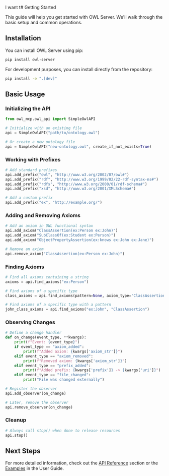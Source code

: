 I want t# Getting Started

This guide will help you get started with OWL Server. We'll walk through the basic setup and common operations.

## Installation

You can install OWL Server using pip:

```bash
pip install owl-server
```

For development purposes, you can install directly from the repository:

```bash
pip install -e ".[dev]"
```

## Basic Usage

### Initializing the API

```python
from owl_mcp.owl_api import SimpleOwlAPI

# Initialize with an existing file
api = SimpleOwlAPI("path/to/ontology.owl")

# Or create a new ontology file
api = SimpleOwlAPI("new-ontology.owl", create_if_not_exists=True)
```

### Working with Prefixes

```python
# Add standard prefixes
api.add_prefix("owl", "http://www.w3.org/2002/07/owl#")
api.add_prefix("rdf", "http://www.w3.org/1999/02/22-rdf-syntax-ns#")
api.add_prefix("rdfs", "http://www.w3.org/2000/01/rdf-schema#")
api.add_prefix("xsd", "http://www.w3.org/2001/XMLSchema#")

# Add a custom prefix
api.add_prefix("ex", "http://example.org/")
```

### Adding and Removing Axioms

```python
# Add an axiom in OWL functional syntax
api.add_axiom("ClassAssertion(ex:Person ex:John)")
api.add_axiom("SubClassOf(ex:Student ex:Person)")
api.add_axiom("ObjectPropertyAssertion(ex:knows ex:John ex:Jane)")

# Remove an axiom
api.remove_axiom("ClassAssertion(ex:Person ex:John)")
```

### Finding Axioms

```python
# Find all axioms containing a string
axioms = api.find_axioms("ex:Person")

# Find axioms of a specific type
class_axioms = api.find_axioms(pattern=None, axiom_type="ClassAssertion")

# Find axioms of a specific type with a pattern
john_class_axioms = api.find_axioms("ex:John", "ClassAssertion")
```

### Observing Changes

```python
# Define a change handler
def on_change(event_type, **kwargs):
    print(f"Event: {event_type}")
    if event_type == "axiom_added":
        print(f"Added axiom: {kwargs['axiom_str']}")
    elif event_type == "axiom_removed":
        print(f"Removed axiom: {kwargs['axiom_str']}")
    elif event_type == "prefix_added":
        print(f"Added prefix: {kwargs['prefix']} -> {kwargs['uri']}")
    elif event_type == "file_changed":
        print("File was changed externally")

# Register the observer
api.add_observer(on_change)

# Later, remove the observer
api.remove_observer(on_change)
```

### Cleanup

```python
# Always call stop() when done to release resources
api.stop()
```

## Next Steps

For more detailed information, check out the [API Reference](user-guide/api-reference.md) section or the [Examples](user-guide/basic-usage.md#examples) in the User Guide.